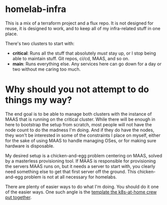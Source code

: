 # homelab-infra
This is a mix of a terraform project and a flux repo. It is not designed for reuse, it is designed to work, and to keep all of my infra-related stuff in one place.

There's two clusters to start with: 

- **critical**: Runs all the stuff that absolutely _must_ stay up, or I stop being able to maintain stuff. Git repos, ci/cd, MAAS, and so on.
- **main**: Runs everything else. Any services here can go down for a day or two without me caring too much.

# Why should you not attempt to do things my way?

The end goal is to be able to manage both clusters with the instance of MAAS that is running on the critical cluster. While there will be enough in here to bootstrap the setup from scratch, most people will not have the node count to do the madness I'm doing. And if they do have the nodes, they won't be interested in some of the constraints I place on myself, either for the sake of using MAAS to handle managing OSes, or for making sure hardware is disposable.

My desired setup is a chicken-and-egg problem centering on MAAS, solved by a masterless provisioning tool. If MAAS is responsible for provisioning the servers MAAS runs on, but it needs a server to start with, you clearly need something else to get that first server off the ground. This chicken-and-egg problem is not at all necessary for homelabs.

There are plenty of easier ways to do what I'm doing. You should do it one of the easier ways. One such angle is the [template the k8s-at-home crew put together](https://github.com/k8s-at-home/template-cluster-k3s).
